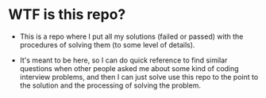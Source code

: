 # WTF is this repo?

* This is a repo where I put all my solutions (failed or passed) with the procedures of solving them (to some
level of details).

* It's meant to be here, so I can do quick reference to find similar questions when other people asked me about some
kind of coding interview problems, and then I can just solve use this repo to the point to the solution and the
processing of solving the problem.


